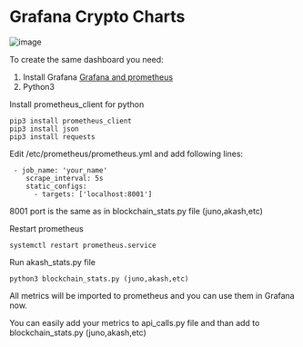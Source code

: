 # Grafana Crypto Charts
![image](https://user-images.githubusercontent.com/89855562/136545701-33d3d2b0-9721-4188-8e63-3eba4276577a.png)

To create the same dashboard you need:
1. Install Grafana [Grafana and prometheus](https://github.com/CyberObiOne/node-monitoring-setup)
2. Python3

Install prometheus_client for python

```
pip3 install prometheus_client
pip3 install json
pip3 install requests
```

Edit /etc/prometheus/prometheus.yml and add following lines:

```
 - job_name: 'your_name'
    scrape_interval: 5s
    static_configs:
      - targets: ['localhost:8001']
```
8001 port is the same as in blockchain_stats.py file (juno,akash,etc)


Restart prometheus 

```
systemctl restart prometheus.service
```

Run akash_stats.py file

```
python3 blockchain_stats.py (juno,akash,etc)
```

All metrics will be imported to prometheus and you can use them in Grafana now.

You can easily add your metrics to api_calls.py file and than add to blockchain_stats.py (juno,akash,etc)
